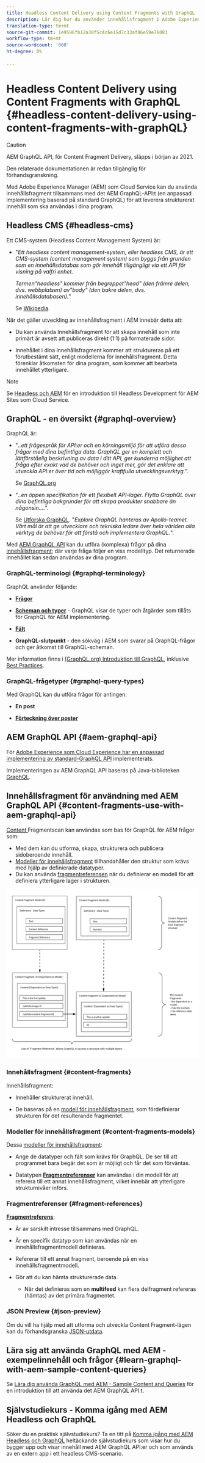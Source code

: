 ```yaml
---
title: Headless Content Delivery using Content Fragments with GraphQL
description: Lär dig hur du använder innehållsfragment i Adobe Experience Manager (AEM) som en Cloud Service med GraphQL för leverans av Headless-innehåll.
translation-type: tm+mt
source-git-commit: 1e9596fb12a38f5c4c6e15d7c33af86e59e76083
workflow-type: tm+mt
source-wordcount: '860'
ht-degree: 0%

---
```



# Headless Content Delivery using Content Fragments with GraphQL {#headless-content-delivery-using-content-fragments-with-graphQL}

>[!CAUTION]
>
>AEM GraphQL API, för Content Fragment Delivery, släpps i början av 2021.
>
>Den relaterade dokumentationen är redan tillgänglig för förhandsgranskning.

Med Adobe Experience Manager (AEM) som Cloud Service kan du använda innehållsfragment tillsammans med det AEM GraphQL-API:t (en anpassad implementering baserad på standard GraphQL) för att leverera strukturerat innehåll som ska användas i dina program.

## Headless CMS {#headless-cms}

Ett CMS-system (Headless Content Management System) är:

* &quot;*Ett headless content management-system, eller headless CMS, är ett CMS-system (content management system) som byggs från grunden som en innehållsdatabas som gör innehåll tillgängligt via ett API för visning på valfri enhet.*

   *Termen&quot;headless&quot; kommer från begreppet&quot;head&quot; (den främre delen, dvs. webbplatsen) av&quot;body&quot; (den bakre delen, dvs. innehållsdatabasen).*&quot;

   Se [Wikipedia](https://en.wikipedia.org/wiki/Headless_content_management_system).

När det gäller utveckling av innehållsfragment i AEM innebär detta att:

* Du kan använda Innehållsfragment för att skapa innehåll som inte primärt är avsett att publiceras direkt (1:1) på formaterade sidor.

* Innehållet i dina innehållsfragment kommer att struktureras på ett förutbestämt sätt, enligt modellerna för innehållsfragment. Detta förenklar åtkomsten för dina program, som kommer att bearbeta innehållet ytterligare.

>[!NOTE]
>
>Se [Headless och AEM](/help/implementing/developing/headless/introduction.md) för en introduktion till Headless Development för AEM Sites som Cloud Service.

## GraphQL - en översikt {#graphql-overview}

GraphQL är:

* &quot;*..ett frågespråk för API:er och en körningsmiljö för att utföra dessa frågor med dina befintliga data. GraphQL ger en komplett och lättförståelig beskrivning av data i ditt API, ger kunderna möjlighet att fråga efter exakt vad de behöver och inget mer, gör det enklare att utveckla API:er över tid och möjliggör kraftfulla utvecklingsverktyg.*&quot;.

   Se [GraphQL.org](https://graphql.org)

* &quot;*..en öppen specifikation för ett flexibelt API-lager. Flytta GraphQL över dina befintliga bakgrunder för att skapa produkter snabbare än någonsin....*&quot;.

   Se [Utforska GraphQL](https://www.graphql.com). &quot;*Explore GraphQL hanteras av Apollo-teamet. Vårt mål är att ge utvecklare och tekniska ledare över hela världen alla verktyg de behöver för att förstå och implementera GraphQL.*&quot;.

Med [AEM GraphQL API](#aem-graphql-api) kan du utföra (komplexa) frågor på dina [innehållsfragment](/help/assets/content-fragments/content-fragments.md); där varje fråga följer en viss modelltyp. Det returnerade innehållet kan sedan användas av dina program.

### GraphQL-terminologi {#graphql-terminology}

GraphQL använder följande:

* **[Frågor](https://graphql.org/learn/queries/)**

* **[Scheman och typer](https://graphql.org/learn/schema/)**  - GraphQL visar de typer och åtgärder som tillåts för GraphQL för AEM implementering.

* **[Fält](https://graphql.org/learn/queries/#fields)**

* **GraphQL-slutpunkt**  - den sökväg i AEM som svarar på GraphQL-frågor och ger åtkomst till GraphQL-scheman.

Mer information finns i [(GraphQL.org) Introduktion till GraphQL](https://graphql.org/learn/), inklusive [Best Practices](https://graphql.org/learn/best-practices/).

### GraphQL-frågetyper {#graphql-query-types}

Med GraphQL kan du utföra frågor för antingen:

* **En post**

* **[Förteckning över poster](https://graphql.org/learn/schema/#lists-and-non-null)**

## AEM GraphQL API {#aem-graphql-api}

För [Adobe Experience som Cloud Experience har en anpassad implementering av standard-GraphQL API](/help/assets/content-fragments/graphql-api-content-fragments.md) implementerats.

Implementeringen av AEM GraphQL API baseras på Java-biblioteken [GraphQL](https://graphql.org/code/#java).

## Innehållsfragment för användning med AEM GraphQL API {#content-fragments-use-with-aem-graphql-api}

[Content ](#content-fragments) Fragmentscan kan användas som bas för GraphQL för AEM frågor som:

* Med dem kan du utforma, skapa, strukturera och publicera sidoberoende innehåll.
* [Modeller för innehållsfragment](#content-fragments-models) tillhandahåller den struktur som krävs med hjälp av definierade datatyper.
* Du kan använda [fragmentreferensen](#fragment-references) när du definierar en modell för att definiera ytterligare lager i strukturen.

![Innehållsfragment för användning med ](assets/cfm-nested-01.png "GraphQLContent Fragments för GraphQL")

### Innehållsfragment {#content-fragments}

Innehållsfragment:

* Innehåller strukturerat innehåll.

* De baseras på en [modell för innehållsfragment](#content-fragments-models), som fördefinierar strukturen för det resulterande fragmentet.

### Modeller för innehållsfragment {#content-fragments-models}

Dessa [modeller för innehållsfragment](/help/assets/content-fragments/content-fragments-models.md):

* Ange de datatyper och fält som krävs för GraphQL. De ser till att programmet bara begär det som är möjligt och får det som förväntas.

* Datatypen **[Fragmentreferenser](#fragment-references)** kan användas i din modell för att referera till ett annat innehållsfragment, vilket innebär att ytterligare strukturnivåer införs.

### Fragmentreferenser {#fragment-references}

**[Fragmentreferens](/help/assets/content-fragments/content-fragments-models.md#fragment-reference-nested-fragments)**:

* Är av särskilt intresse tillsammans med GraphQL.

* Är en specifik datatyp som kan användas när en innehållsfragmentmodell definieras.

* Refererar till ett annat fragment, beroende på en viss innehållsfragmentmodell.

* Gör att du kan hämta strukturerade data.

   * När det definieras som en **multifeed** kan flera delfragment refereras (hämtas) av det primära fragmentet.

### JSON Preview {#json-preview}

Om du vill ha hjälp med att utforma och utveckla Content Fragment-lägen kan du förhandsgranska [JSON-utdata](/help/assets/content-fragments/content-fragments-json-preview.md).

## Lära sig att använda GraphQL med AEM - exempelinnehåll och frågor {#learn-graphql-with-aem-sample-content-queries}

Se [Lära dig använda GraphQL med AEM - Sample Content and Queries](/help/assets/content-fragments/content-fragments-graphql-samples.md) för en introduktion till att använda det AEM GraphQL API:t.

## Självstudiekurs - Komma igång med AEM Headless och GraphQL

Söker du en praktisk självstudiekurs? Ta en titt på [Komma igång med AEM Headless och GraphQL](https://experienceleague.adobe.com/docs/experience-manager-learn/getting-started-with-aem-headless/graphql/overview.html) heltäckande självstudiekurs som visar hur du bygger upp och visar innehåll med AEM GraphQL API:er och som används av en extern app i ett headless CMS-scenario.